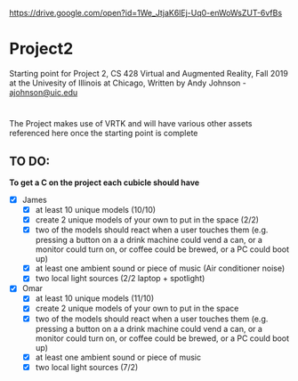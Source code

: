 https://drive.google.com/open?id=1We_JtjaK6lEj-Uq0-enWoWsZUT-6vfBs
# Project2
Starting point for Project 2, CS 428 Virtual and Augmented Reality, Fall 2019 at the Univesity of Illinois at Chicago,
Written by Andy Johnson - ajohnson@uic.edu
#
The Project makes use of VRTK and will have various other assets referenced here once the starting point is complete

## TO DO:
**To get a C on the project each cubicle should have**
- [x] James
    - [x] at least 10 unique models (10/10)
    - [x] create 2 unique models of your own to put in the space (2/2)
    - [x] two of the models should react when a user touches them (e.g. pressing a button on a a drink machine could vend a can, or a monitor could turn on, or coffee could be brewed, or a PC could boot up)
    - [x] at least one ambient sound or piece of music (Air conditioner noise)
    - [x] two local light sources (2/2 laptop + spotlight)
  
- [x] Omar
    - [x] at least 10 unique models (11/10)
    - [x] create 2 unique models of your own to put in the space
    - [x] two of the models should react when a user touches them (e.g. pressing a button on a a drink machine could vend a can, or a monitor could turn on, or coffee could be brewed, or a PC could boot up)
    - [x] at least one ambient sound or piece of music
    - [x] two local light sources (7/2)
